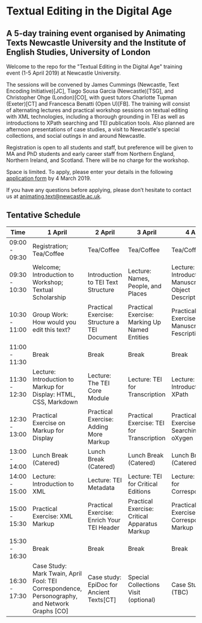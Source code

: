 # Textual Editing in the Digital Age
## A 5-day training event organised by Animating Texts Newcastle University and the Institute of English Studies, University of London

Welcome to the repo for the "Textual Editing in the Digital Age" training event (1-5 April 2019) at Newcastle University.

The sessions will be convened by James Cummings (Newcastle, Text Encoding Initiative)[JC], Tiago Sousa Garcia (Newcastle)[TSG], and Christopher Ohge (London)[CO], with guest tutors Charlotte Tupman (Exeter)[CT] and Francesca Benatti (Open U)[FB]. The training will consist of alternating lectures and practical workshop sessions on textual editing with XML technologies, including a thorough grounding in TEI as well as introductions to XPath searching and TEI publication tools. Also planned are afternoon presentations of case studies, a visit to Newcastle's special collections, and social outings in and around Newcastle.

Registration is open to all students and staff, but preference will be given to MA and PhD students and early career staff from Northern England, Northern Ireland, and Scotland. There will be no charge for the workshop.

Space is limited. To apply, please enter your details in the following [application form](https://docs.google.com/forms/d/e/1FAIpQLSd3MZMgP2Hiwf4jfVmMwkV0z8BTeYl5viGXcM9HCzQ1O9M0ww/viewform?usp=sf_link) by 4 March 2019.

If you have any questions before applying, please don’t hesitate to
contact us at animating.text@newcastle.ac.uk.

## Tentative Schedule

| Time | 1 April | 2 April | 3 April | 4 April | 5 April |
|---------------|-----------------------------------------------------------------------------------------------------------------------|------------------------------------------------------------------|----------------------------------------------------------------------|-----------------------------------------------------|-------------------------------------------------|
| 09:00 - 09:30 | Registration; Tea/Coffee | Tea/Coffee | Tea/Coffee | Tea/Coffee | Tea/Coffee |
| 09:30 - 10:30 | Welcome; Introduction to Workshop; Textual Scholarship | Introduction to TEI Text Structure | Lecture: Names, People, and Places | Lecture: Introduction to Manuscript and Object Description | Lecture: TEI Customisation |
| 10:30 - 11:00 | Group Work: How would you edit this text? | Practical Exercise: Structure a TEI Document | Practical Exercise: Marking Up Named Entities | Practical Exercise: Manuscript Fescription | Practical Exercise: TEI Customisation |
| 11:00 - 11:30 | Break | Break | Break | Break | Break |
| 11:30 - 12:30 | Lecture: Introduction to Markup for Display: HTML, CSS, Markdown | Lecture: The TEI Core Module | Lecture: TEI for Transcription | Lecture: Introduction to XPath | Lecture: TEI Publication Tools |
| 12:30 - 13:00 | Practical Exercise on Markup for Display | Practical Exercise: Adding More Markup | Practical Exercise: TEI for Transcription | Practical Exercise: XPath Searching in oXygen | Practical Exercise: Publication Tools |
| 13:00 - 14:00 | Lunch Break (Catered) | Lunch Break (Catered) | Lunch Break (Catered) | Lunch Break (Catered) | Lunch Break (Catered) |
| 14:00 - 15:00 | Lecture: Introduction to XML | Lecture: TEI Metadata | Lecture: TEI for Critical Editions | Lecture: Markup for Correspondence | Lecture: Transforming TEI |
| 15:00 - 15:30 | Practical Exercise: XML Markup | Practical Exercise: Enrich Your TEI Header | Practical Exercise: Critical Apparatus Markup | Practical Exercise: Correspondence Markup | Practical Exercise: Transform Your TEI |
| 15:30 - 16:30 | Break | Break | Break | Break | Break |
| 16:30 - 17:30 | Case Study: Mark Twain, April Fool:  TEI Correspondence, Personography, and Network Graphs [CO] | Case study: EpiDoc for Ancient Texts[CT] | Special Collections Visit (optional) | Case Study (TBC)  | Case Study: TEI for Data-Rich Documents [JC] |
